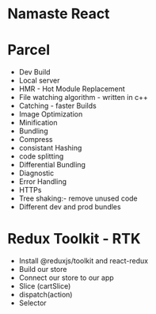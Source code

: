 # Namaste React

# Parcel 
- Dev Build
- Local server
- HMR - Hot Module Replacement
- File watching algorithm - written in c++
- Catching - faster Builds
- Image Optimization
- Minification
- Bundling
- Compress
- consistant Hashing
- code splitting
- Differential Bundling
- Diagnostic
- Error Handling
- HTTPs
- Tree shaking:- remove unused code
- Different dev and prod bundles

# Redux Toolkit - RTK
- Install @reduxjs/toolkit and react-redux
- Build our store
- Connect our store to our app
- Slice (cartSlice)
- dispatch(action)
- Selector
